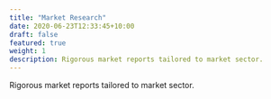 ```yaml
---
title: "Market Research"
date: 2020-06-23T12:33:45+10:00
draft: false
featured: true
weight: 1
description: Rigorous market reports tailored to market sector. 
---
```


Rigorous market reports tailored to market sector. 